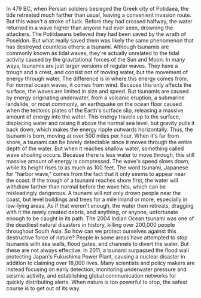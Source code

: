 In 479 BC, when Persian soldiers besieged the Greek city of Potidaea, the tide retreated much farther than usual, leaving a convenient invasion route. But this wasn't a stroke of luck. Before they had crossed halfway, the water returned in a wave higher than anyone had ever seen, drowning the attackers. The Potiidaeans believed they had been saved by the wrath of Poseidon. But what really saved them was likely the same phenomenon that has destroyed countless others: a tsunami. Although tsunamis are commonly known as tidal waves, they're actually unrelated to the tidal activity caused by the gravitational forces of the Sun and Moon. In many ways, tsunamis are just larger versions of regular waves. They have a trough and a crest, and consist not of moving water, but the movement of energy through water. The difference is in where this energy comes from. For normal ocean waves, it comes from wind. Because this only affects the surface, the waves are limited in size and speed. But tsunamis are caused by energy originating underwater, from a volcanic eruption, a submarine landslide, or most commonly, an earthquake on the ocean floor caused when the tectonic plates of the Earth's surface slip, releasing a massive amount of energy into the water. This energy travels up to the surface, displacing water and raising it above the normal sea level, but gravity pulls it back down, which makes the energy ripple outwards horizontally. Thus, the tsunami is born, moving at over 500 miles per hour. When it's far from shore, a tsunami can be barely detectable since it moves through the entire depth of the water. But when it reaches shallow water, something called wave shoaling occurs. Because there is less water to move through, this still massive amount of energy is compressed. The wave's speed slows down, while its height rises to as much as 100 feet. The word tsunami, Japanese for "harbor wave," comes from the fact that it only seems to appear near the coast. If the trough of a tsunami reaches shore first, the water will withdraw farther than normal before the wave hits, which can be misleadingly dangerous. A tsunami will not only drown people near the coast, but level buildings and trees for a mile inland or more, especially in low-lying areas. As if that weren't enough, the water then retreats, dragging with it the newly created debris, and anything, or anyone, unfortunate enough to be caught in its path. The 2004 Indian Ocean tsunami was one of the deadliest natural disasters in history, killing over 200,000 people throughout South Asia. So how can we protect ourselves against this destructive force of nature? People in some areas have attempted to stop tsunamis with sea walls, flood gates, and channels to divert the water. But these are not always effective. In 2011, a tsunami surpassed the flood wall protecting Japan's Fukushima Power Plant, causing a nuclear disaster in addition to claiming over 18,000 lives. Many scientists and policy makers are instead focusing on early detection, monitoring underwater pressure and seismic activity, and establishing global communication networks for quickly distributing alerts. When nature is too powerful to stop, the safest course is to get out of its way. 